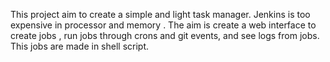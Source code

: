 This project aim to create a simple and light task manager. Jenkins is too expensive in processor and memory .
The aim is create a web interface to create jobs , run jobs through crons and git events, and see logs from jobs.
This jobs are made in shell script.
